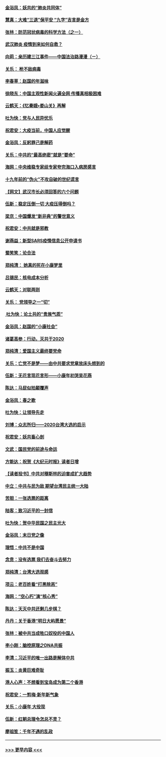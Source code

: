 #### [金浴凤：妖共的“肺炎共同体”](../pages/nsc993/n11829448.md?t=01301255) 
#### [慧真：大难“三退”保平安 “九字”吉言是金方](../pages/nsc993/n11829501.md?t=01301255) 
#### [张林：防范冠状病毒的科学方法（之一）](../pages/nsc993/n11828618.md?t=01301255) 
#### [武汉肺炎 疫情到来如何自救？](../pages/nsc993/n11827632.md?t=01301255) 
#### [向莉：亲历建三江事件——中国法治路漫漫（ㄧ）](../pages/nsc993/n11827190.md?t=01301255) 
#### [关乐： 枪不敌病毒](../pages/nsc993/n11826746.md?t=01301255) 
#### [李春草：赵国的年滋味](../pages/nsc993/n11826321.md?t=01301255) 
#### [徐晓东：中国主观性新闻火遍全网 传播真相极困难](../pages/nsc993/n11826508.md?t=01301255) 
#### [云鹤天：《忆秦娥▪娄山关》再解](../pages/nsc993/n11824682.md?t=01301255) 
#### [吐为快：党与人民异忧乐](../pages/nsc993/n11824660.md?t=01301255) 
#### [祝君安：大疫当前，中国人应觉醒](../pages/nsc993/n11821946.md?t=01301255) 
#### [金浴凤：反躬罪己是解药](../pages/nsc993/n11820280.md?t=01301255) 
#### [关乐：中共的“最高绝密”就是“要命”](../pages/nsc993/n11816946.md?t=01301255) 
#### [海网：中央维稳专家组专家夸完海口入病房感言](../pages/nsc993/n11815138.md?t=01301255) 
#### [十九年前的“伪火”不攻自破的世纪谎言](../pages/nsc993/n11813238.md?t=01301255) 
#### [【网文】武汉市长必须回答的六个问题](../pages/nsc993/n11813848.md?t=01301255) 
#### [伍新：稳定压倒一切 大疫压得倒吗？](../pages/nsc993/n11812634.md?t=01301255) 
#### [梁京：中国爆发“新非典”的警世意义](../pages/nsc993/n11812554.md?t=01301255) 
#### [祝君安：中共就是邪教](../pages/nsc993/n11812431.md?t=01301255) 
#### [谢燕益：新型SARS疫情信息公开申请书](../pages/nsc993/n11808840.md?t=01301255) 
#### [蜀笑笑：论合法](../pages/nsc993/n11808064.md?t=01301255) 
#### [郑纯清： 她真的死在小康梦里](../pages/nsc993/n11806623.md?t=01301255) 
#### [吕锡民：核电成本分析](../pages/nsc993/n11806284.md?t=01301255) 
#### [云鹤天：对联两则](../pages/nsc993/n11805957.md?t=01301255) 
#### [关乐： 党领导之一“切”](../pages/nsc993/n11804505.md?t=01301255) 
#### [ 吐为快：论土共的“贵族气质”](../pages/nsc993/n11804490.md?t=01301255) 
#### [金浴凤：赵国的“小康社会”](../pages/nsc993/n11804452.md?t=01301255) 
#### [诸葛高参：行动，灭共于2020](../pages/nsc993/n11804120.md?t=01301255) 
#### [郑纯清：爱国主义最终要党命](../pages/nsc993/n11802197.md?t=01301255) 
#### [关乐：亡党不是梦——由中共要求党章放床头想到的](../pages/nsc993/n11802156.md?t=01301255) 
#### [伍新：无花言现花言形——小康年初哭吴花燕](../pages/nsc993/n11800044.md?t=01301255) 
#### [陈达：马屁似拍颠覆声](../pages/nsc993/n11800010.md?t=01301255) 
#### [金浴凤：春之歌](../pages/nsc993/n11797687.md?t=01301255) 
#### [吐为快：让领导先走](../pages/nsc993/n11797512.md?t=01301255) 
#### [刘博：众志所归——2020台湾大选的启示](../pages/nsc993/n11796878.md?t=01301255) 
#### [祝君安：妖共畜心剖](../pages/nsc993/n11794273.md?t=01301255) 
#### [文武：国民党的前途与命运](../pages/nsc993/n11794198.md?t=01301255) 
#### [方能达：祝贺《大纪元时报》读者日增](../pages/nsc993/n11793807.md?t=01301255) 
#### [【读者投书】中共对穆斯林的迫害成扩大趋势](../pages/nsc993/n11791371.md?t=01301255) 
#### [中立：中共与民为敌 期望台湾民主统一大陆](../pages/nsc993/n11790392.md?t=01301255) 
#### [苦胆：一张选票的距离](../pages/nsc993/n11788914.md?t=01301255) 
#### [陆客：致习近平的一封信](../pages/nsc993/n11788867.md?t=01301255) 
#### [吐为快：贺中华民国之民主光大](../pages/nsc993/n11788618.md?t=01301255) 
#### [金浴凤：末日党之像](../pages/nsc993/n11787475.md?t=01301255) 
#### [理悟：中共不是中国](../pages/nsc993/n11787463.md?t=01301255) 
#### [念贲：没有选票  我们去奋斗去努力](../pages/nsc993/n11787398.md?t=01301255) 
#### [郑纯清：台湾大选观感](../pages/nsc993/n11786210.md?t=01301255) 
#### [项云：老百姓看“打黑除恶”](../pages/nsc993/n11785398.md?t=01301255) 
#### [海网：“空心朽”演“核心秀”](../pages/nsc993/n11783874.md?t=01301255) 
#### [陈达：天灭中共还剩几步棋？](../pages/nsc993/n11783719.md?t=01301255) 
#### [丹丹：关于香港“明日大屿愿景”](../pages/nsc993/n11783273.md?t=01301255) 
#### [张林：被中共当成牲口奴役的中国人](../pages/nsc993/n11782397.md?t=01301255) 
#### [李小刚：脑控原理之DNA共振](../pages/nsc993/n11780962.md?t=01301255) 
#### [李清：习近平的唯一出路是解体中共](../pages/nsc993/n11780866.md?t=01301255) 
#### [振玉：炎黄巨难奇耻](../pages/nsc993/n11779632.md?t=01301255) 
#### [港人心声：不想看到宝岛成为第二个香港](../pages/nsc993/n11778817.md?t=01301255) 
#### [祝君安：一剪梅‧新年新气象](../pages/nsc993/n11776340.md?t=01301255) 
#### [关乐：小康年 大役现](../pages/nsc993/n11774213.md?t=01301255) 
#### [伍新：红朝总理令怎总不灵？](../pages/nsc993/n11770813.md?t=01301255) 
#### [廖祖笙：千年不遇的乱政](../pages/nsc993/n11770373.md?t=01301255) 

----
#### [ >>> 更早内容 <<< ](../indexes/nsc993-earlier.md)

